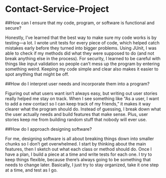 # Contact-Service-Project

##How can I ensure that my code, program, or software is functional and secure?


Honestly, I’ve learned that the best way to make sure my code works is by testing—a lot. I wrote unit tests for every piece of code, which helped catch mistakes early before they turned into bigger problems. Using JUnit, I was able to check if my methods did what they were supposed to do (and not break anything else in the process). For security, I learned to be careful with things like input validation so people can’t mess up the program by entering something weird. Keeping my code simple and clear also makes it easier to spot anything that might be off.

##How do I interpret user needs and incorporate them into a program?


Figuring out what users want isn’t always easy, but writing out user stories really helped me stay on track. When I see something like “As a user, I want to add a new contact so I can keep track of my friends,” it makes it way clearer what the program should do. Instead of guessing, I break down what the user actually needs and build features that make sense. Plus, user stories keep me from building random stuff that nobody will ever use.

##How do I approach designing software?


For me, designing software is all about breaking things down into smaller chunks so I don’t get overwhelmed. I start by thinking about the main features, then I sketch out what each class or method should do. Once I have a plan, I build a piece at a time and write tests for each one. I try to keep things flexible, because there’s always going to be something that needs to change later. Basically, I just try to stay organized, take it one step at a time, and test as I go.
